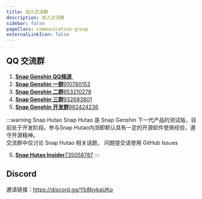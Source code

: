 ```yaml
---
title: 加入交流群
description: 加入交流群
sidebar: false
pageClass: communication-group
externalLinkIcon: false
---
```


## QQ 交流群

1. [**Snap Genshin QQ频道**&nbsp;](https://go.hut.ao/pd 'Snap Genshin QQ频道')
2. [**Snap Genshin 一群**910780153](https://go.hut.ao/qun1 'Snap Genshin 一群')
3. [**Snap Genshin 二群**853210278](https://go.hut.ao/qun2 'Snap Genshin 二群')
4. [**Snap Genshin 三群**932683801](https://go.hut.ao/qun3 'Snap Genshin 三群')
5. [**Snap Genshin 开发群**982424236](https://jq.qq.com/?_wv=1027&k=pCOEg7fJ 'Snap Genshin 开发群')


:::warning Snap Hutao
Snap Hutao 是 Snap Genshin 下一代产品的测试版，目前处于开发阶段。参与Snap Hutao内测即默认具有一定的开源软件使用经验，遵守开源精神。<br>
交流群中仅讨论 Snap Hutao 相关话题， 问题提交请使用 GitHub Issues

5. [**Snap Hutao Insider**735058787](https://go.hut.ao/qun-hutao 'Snap Hutao 内测群')
:::

## Discord

邀请链接：<https://discord.gg/Yb8bykaUKp>

<style lang="scss" scoped>

.communication-group{
  ol {
    display: inherit;
    li {
      cursor: pointer;
      display: inline-block;
      margin: 10px 0;
      width: 98%;
      font-size: 16px;
      border: 1px solid var(--c-border-dark);
      border-radius: 5px;
      transition: all .3s;
      text-align: right;
      a {
        display: inline-block;
        position: relative;
        width: 100%;
        height: 100%;
        opacity: .8;
        padding: 10px 20px;
        box-sizing: border-box;
        transition: all .3s;
        strong {
          position: absolute;
          left: 25px;
        }
        &:hover{
          opacity: 1;
          text-decoration:none!important;
        }
      }
      &:hover{
        transform: translate3d(0, -2px, 0);
        box-shadow: 0 2px 12px 0 rgb(0 0 0 / 10%);
      }
    }
  }
}
</style>